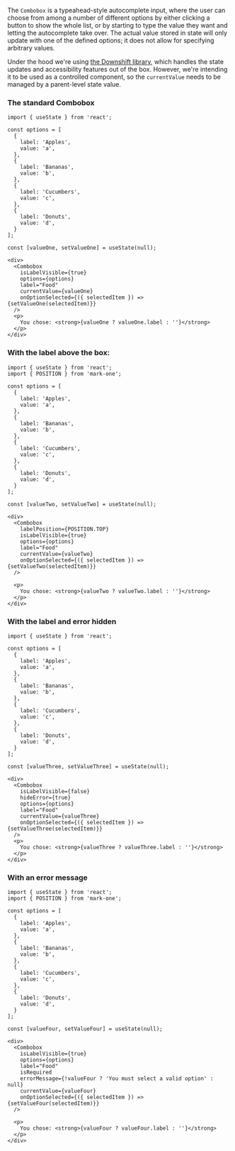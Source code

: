 The `Combobox` is a typeahead-style autocomplete input, where the user can choose from among a number of different options by either clicking a button to show the whole list, or by starting to type the value they want and letting the autocomplete take over. The actual value stored in state will only update with one of the defined options; it does not allow for specifying arbitrary values.

Under the hood we're using [the Downshift library][downshift], which handles the state updates and accessibility features out of the box. However, we're intending it to be used as a controlled component, so the `currentValue` needs to be managed by a parent-level state value.

[downshift]: https://www.downshift-js.com/

### The standard Combobox

```tsx
import { useState } from 'react';

const options = [
  {
    label: 'Apples',
    value: 'a',
  },
  {
    label: 'Bananas',
    value: 'b',
  },
  {
    label: 'Cucumbers',
    value: 'c',
  },
  {
    label: 'Donuts',
    value: 'd',
  }
];

const [valueOne, setValueOne] = useState(null);

<div>
  <Combobox
    isLabelVisible={true}
    options={options}
    label="Food"
    currentValue={valueOne}
    onOptionSelected={({ selectedItem }) => {setValueOne(selectedItem)}}
  />
  <p>
    You chose: <strong>{valueOne ? valueOne.label : ''}</strong>
  </p>
</div>
```

### With the label above the box:

```tsx
import { useState } from 'react';
import { POSITION } from 'mark-one';

const options = [
  {
    label: 'Apples',
    value: 'a',
  },
  {
    label: 'Bananas',
    value: 'b',
  },
  {
    label: 'Cucumbers',
    value: 'c',
  },
  {
    label: 'Donuts',
    value: 'd',
  }
];

const [valueTwo, setValueTwo] = useState(null);

<div>
  <Combobox
    labelPosition={POSITION.TOP}
    isLabelVisible={true}
    options={options}
    label="Food"
    currentValue={valueTwo}
    onOptionSelected={({ selectedItem }) => {setValueTwo(selectedItem)}}
  />

  <p>
    You chose: <strong>{valueTwo ? valueTwo.label : ''}</strong>
  </p>
</div>
```

### With the label and error hidden
```tsx
import { useState } from 'react';

const options = [
  {
    label: 'Apples',
    value: 'a',
  },
  {
    label: 'Bananas',
    value: 'b',
  },
  {
    label: 'Cucumbers',
    value: 'c',
  },
  {
    label: 'Donuts',
    value: 'd',
  }
];

const [valueThree, setValueThree] = useState(null);

<div>
  <Combobox
    isLabelVisible={false}
    hideError={true}
    options={options}
    label="Food"
    currentValue={valueThree}
    onOptionSelected={({ selectedItem }) => {setValueThree(selectedItem)}}
  />
  <p>
    You chose: <strong>{valueThree ? valueThree.label : ''}</strong>
  </p>
</div>
```

### With an error message

```tsx
import { useState } from 'react';
import { POSITION } from 'mark-one';

const options = [
  {
    label: 'Apples',
    value: 'a',
  },
  {
    label: 'Bananas',
    value: 'b',
  },
  {
    label: 'Cucumbers',
    value: 'c',
  },
  {
    label: 'Donuts',
    value: 'd',
  }
];

const [valueFour, setValueFour] = useState(null);

<div>
  <Combobox
    isLabelVisible={true}
    options={options}
    label="Food"
    isRequired
    errorMessage={!valueFour ? 'You must select a valid option' : null}
    currentValue={valueFour}
    onOptionSelected={({ selectedItem }) => {setValueFour(selectedItem)}}
  />

  <p>
    You chose: <strong>{valueFour ? valueFour.label : ''}</strong>
  </p>
</div>
```
